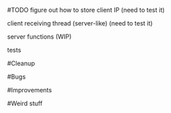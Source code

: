 #TODO
figure out how to store client IP (need to test it)

client receiving thread (server-like) (need to test it)

server functions (WIP)

tests

#Cleanup

#Bugs

#Improvements

#Weird stuff
